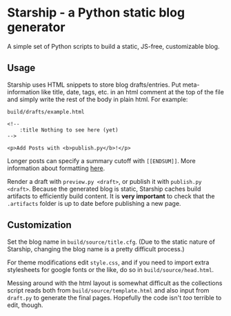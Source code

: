 # Starship - a Python static blog generator

A simple set of Python scripts to build a static,
JS-free, customizable blog.

## Usage

Starship uses HTML snippets to store blog drafts/entries.
Put meta-information like title, date, tags, etc. in an html
comment at the top of the file and simply write the rest of
the body in plain html. For example:

`build/drafts/example.html`
```
<!--
	:title Nothing to see here (yet)
-->

<p>Add Posts with <b>publish.py</b>!</p>
```

Longer posts can specify a summary cutoff with `[[ENDSUM]]`.
More information about formatting
[here](https://vmhl87.github.io/starship/pages/6_previews.html).

Render a draft with `preview.py <draft>`, or publish it with
`publish.py <draft>`. Because the generated blog is static,
Starship caches build artifacts to efficiently build content.
It is **very important** to check that the `.artifacts` folder
is up to date before publishing a new page.

## Customization

Set the blog name in `build/source/title.cfg`. (Due to the static
nature of Starship, changing the blog name is a pretty difficult
process.)

For theme modifications edit `style.css`, and if you need to
import extra stylesheets for google fonts or the like, do so
in `build/source/head.html`.

Messing around with the html layout is somewhat difficult as
the collections script reads both from `build/source/template.html`
and also input from `draft.py` to generate the final pages.
Hopefully the code isn't *too* terrible to edit, though.
